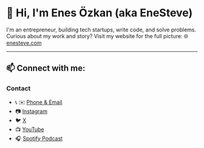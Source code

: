 # 💸 Hi, I'm Enes Özkan (aka EneSteve)
I'm an entrepreneur, building tech startups, write code, and solve problems.
Curious about my work and story? Visit my website for the full picture:
🌐 [enesteve.com](https://www.enesteve.com/)

---

## 📫 Connect with me:

### Contact
- 📞 ✉️ [Phone & Email](https://www.enesteve.com/ready-to-work-together)
- 📷 [Instagram](https://instagram.com/enesteve0)
- 🐦 [X](https://x.com/enesteve_)
- 📺 [YouTube](https://www.youtube.com/@enesteve)
- 🎧 [Spotify Podcast](https://open.spotify.com/show/3MlDSDdKxWYYIXlQNVveZN?si=ad3c64b9c27b472e)
